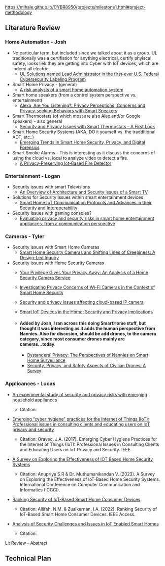 https://mlhale.github.io/CYBR8950/projects/milestone1.html#project-methodology

## Literature Review

### Home Automation - Josh
 - No particular term, but included since we talked about it as a group.  UL traditionally was a certifiation for anything electrical, certify phyiscal safety, looks liek they are getting into Cyber with IoT devices, which are indeed all electric.
    - [UL Solutions named Lead Administrator in the first-ever U.S. Federal Cybersecurity Labeling Program](https://www.ul.com/services/ul-verified-iot-device-security-rating)
- Smart Home Privacy - (general)
    - [A risk analysis of a smart home automation system](https://www.sciencedirect.com/science/article/abs/pii/S0167739X15002812)
- Smart home speakers (from a control system perspective vs. entertainment)
    - [Alexa, Are You Listening?: Privacy Perceptions, Concerns and Privacy-seeking Behaviors with Smart Speakers](https://dl.acm.org/doi/abs/10.1145/3274371)
- Smart Thermostats (of which most are also Alex and/or Google speakers) - also general
   - [Security and Privacy Issues with Smart Thermostats – A First Look](https://digital.library.unt.edu/ark:/67531/metadc1036560/)
- Smart Home Security Systems (AKA, DO it yourself vs. the tradditional ADT, etc..)
   - [Emerging Trends in Smart Home Security,
Privacy, and Digital Forensics ](https://web.archive.org/web/20200323123821id_/https://aisel.aisnet.org/cgi/viewcontent.cgi?referer=&httpsredir=1&article=1434&context=amcis2016)
- Smart Smoke Alarms - This is interesting as it discuss the concerns of using the cloud vs. local to analyze video to detect a fire.
   - [A Privacy-Preserving Iot-Based Fire Detector](https://ieeexplore.ieee.org/abstract/document/9389543)


### Entertainment - Logan
- Security issues with smart Televisions
  - [An Overview of Architecture and Security Issues of a Smart TV](https://ieeexplore-ieee-org.leo.lib.unomaha.edu/document/9488939)
- Solutions for Security Issues within smart entertainment devices
  - [Smart Home IoT Communication Protocols and Advances in their Security and Interoperability](https://ieeexplore-ieee-org.leo.lib.unomaha.edu/document/10339739)
- Security Issues with gaming consoles?
  - [Evaluating privacy and security risks in smart home entertainment appliances, from a communication perspective](https://www.diva-portal.org/smash/record.jsf?pid=diva2%3A1480238&dswid=4736)

### Cameras - Tyler
- Security issues with Smart Home Cameras
  - [Smart Home Security Cameras and Shifting Lines of Creepiness: A Design-Led Inquiry](https://dl-acm-org.leo.lib.unomaha.edu/doi/10.1145/3290605.3300275)  
- Security issues with Home Security Cameras
  - [Your Privilege Gives Your Privacy Away: An Analysis of a Home Security Camera Service](https://ieeexplore.ieee.org/abstract/document/9155516)
  - [Investigating Privacy Concerns of Wi-Fi Cameras in the Context of Smart Home Security](https://www.jsr.jofsr.org/index.php/path/article/view/2248)
  - [Security and privacy issues affecting cloud-based IP camera](https://ieeexplore.ieee.org/abstract/document/8249043)
  - [Smart IoT Devices in the Home: Security and Privacy Implications](https://ieeexplore.ieee.org/abstract/document/8371556)
 
  - #### Added by Josh, I ran across this doing SmartHome stuff, but thought it was interesting as it adds the human perspective from Nannies.  Also for disccsion, should be add drones, to the camera category, since most consumer drones mainly are cameras...today.
     - [Bystanders’ Privacy: The Perspectives of Nannies on Smart Home Surveillance](https://www.usenix.org/conference/foci20/presentation/bernd)
     - [Security, Privacy, and Safety Aspects of Civilian Drones: A Survey](https://dl.acm.org/doi/abs/10.1145/3001836)


 
### Applicances - Lucas
  - [An experimental study of security and privacy risks with emerging household appliances](https://ieeexplore.ieee.org/document/6997469)  
    - Citation: 

  - [Emerging “cyber hygiene” practices for the Internet of Things (IoT): Professional issues in consulting clients and educating users on IoT privacy and security](https://ieeexplore.ieee.org/document/8013965)
    - Citation: Oravec, J.A. (2017). Emerging Cyber Hygiene Practices for the Internet of Things (IoT): Professional Issues in Consulting Clients and Educating Users on IoT Privacy and Security. IEEE. 

  - [A Survey on Exploring the Effectiveness of IOT Based Home Security Systems](https://ieeexplore.ieee.org/document/10128178)
    - Citation: Anupriya S.R & Dr. Muthumanikandan V. (2023). A Survey on Exploring the Effectiveness of IoT-Based Home Security Systems. International Conference on Computer Communication and Informatics (ICCCI). 

  - [Ranking Security of IoT-Based Smart Home Consumer Devices](https://ieeexplore.ieee.org/document/9698229)
    - Citation: Allifah, N.M. & Zualkernan, I.A. (2022). Ranking Security of IoT-Based Smart Home Consumer Devices. IEEE Access. 
    
  - [Analysis of Security Challenges and Issues in IoT Enabled Smart Homes](https://ieeexplore.ieee.org/document/9683324)
    - Citation: 


  Lit Review - Abstract



## Technical Plan
